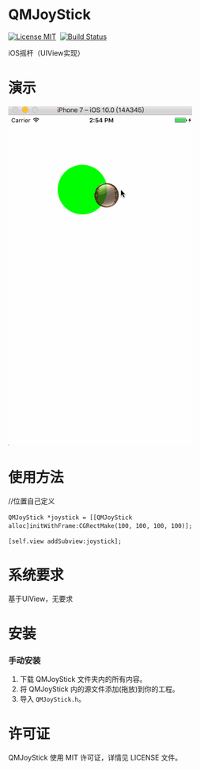 # QMJoyStick

[![License MIT](https://img.shields.io/badge/license-MIT-green.svg?style=flat)](https://github.com/mxdhqm/QMJoyStick/blob/master/LICENSE)&nbsp;
[![Build Status](https://travis-ci.org/mxdhqm/QMJoyStick.svg?branch=master)](https://travis-ci.org/mxdhqm/QMJoyStick)

iOS摇杆（UIView实现）

演示
==============
![yanshi](./yanshi.gif)


使用方法
==============
//位置自己定义

`QMJoyStick *joystick = [[QMJoyStick alloc]initWithFrame:CGRectMake(100, 100, 100, 100)];`

`[self.view addSubview:joystick];`
    
系统要求
==============
基于UIView，无要求

安装
==============

### 手动安装

1. 下载 QMJoyStick 文件夹内的所有内容。
2. 将 QMJoyStick 内的源文件添加(拖放)到你的工程。
3. 导入 `QMJoyStick.h`。


许可证
==============
QMJoyStick 使用 MIT 许可证，详情见 LICENSE 文件。